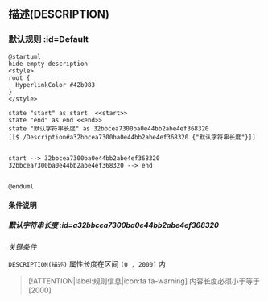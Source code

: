 ## 描述(DESCRIPTION) <!-- {docsify-ignore-all} -->

   

### 默认规则 :id=Default

```plantuml
@startuml
hide empty description
<style>
root {
  HyperlinkColor #42b983
}
</style>

state "start" as start  <<start>>
state "end" as end <<end>>
state "默认字符串长度" as 32bbcea7300ba0e44bb2abe4ef368320 [[$./Description#a32bbcea7300ba0e44bb2abe4ef368320 {"默认字符串长度"}]]


start --> 32bbcea7300ba0e44bb2abe4ef368320 
32bbcea7300ba0e44bb2abe4ef368320 --> end 


@enduml
```

#### 条件说明

##### 默认字符串长度 :id=a32bbcea7300ba0e44bb2abe4ef368320


*关键条件*


`DESCRIPTION(描述)` 属性长度在区间 `(0 , 2000]` 内

> [!ATTENTION|label:规则信息|icon:fa fa-warning]
> 内容长度必须小于等于[2000]







